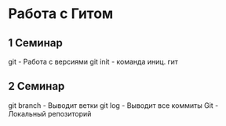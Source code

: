 # Работа с Гитом
## 1 Семинар
git - Работа с версиями
git init - команда иниц. гит

## 2 Семинар
git branch - Выводит ветки
git log - Выводит все коммиты
Git - Локальный репозиторий